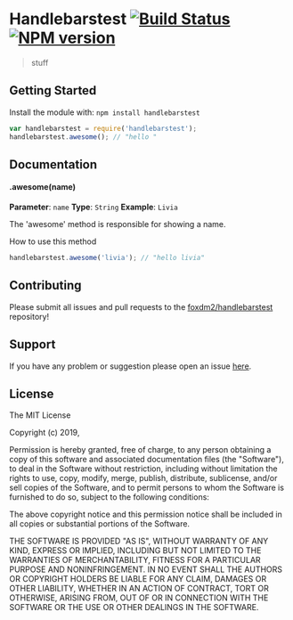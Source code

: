 # Handlebarstest [![Build Status](https://secure.travis-ci.org/foxdm2/handlebarstest.png?branch=master)](http://travis-ci.org/foxdm2/handlebarstest) [![NPM version](https://badge-me.herokuapp.com/api/npm/handlebarstest.png)](http://badges.enytc.com/for/npm/handlebarstest)

> stuff

## Getting Started
Install the module with: `npm install handlebarstest`

```javascript
var handlebarstest = require('handlebarstest');
handlebarstest.awesome(); // "hello "
```

## Documentation

#### .awesome(name)

**Parameter**: `name`
**Type**: `String`
**Example**: `Livia`

The 'awesome' method is responsible for showing a name.

How to use this method

```javascript
handlebarstest.awesome('livia'); // "hello livia"
```

## Contributing

Please submit all issues and pull requests to the [foxdm2/handlebarstest](https://github.com/foxdm2/handlebarstest) repository!

## Support
If you have any problem or suggestion please open an issue [here](https://github.com/foxdm2/handlebarstest/issues).

## License 

The MIT License

Copyright (c) 2019, 

Permission is hereby granted, free of charge, to any person
obtaining a copy of this software and associated documentation
files (the "Software"), to deal in the Software without
restriction, including without limitation the rights to use,
copy, modify, merge, publish, distribute, sublicense, and/or sell
copies of the Software, and to permit persons to whom the
Software is furnished to do so, subject to the following
conditions:

The above copyright notice and this permission notice shall be
included in all copies or substantial portions of the Software.

THE SOFTWARE IS PROVIDED "AS IS", WITHOUT WARRANTY OF ANY KIND,
EXPRESS OR IMPLIED, INCLUDING BUT NOT LIMITED TO THE WARRANTIES
OF MERCHANTABILITY, FITNESS FOR A PARTICULAR PURPOSE AND
NONINFRINGEMENT. IN NO EVENT SHALL THE AUTHORS OR COPYRIGHT
HOLDERS BE LIABLE FOR ANY CLAIM, DAMAGES OR OTHER LIABILITY,
WHETHER IN AN ACTION OF CONTRACT, TORT OR OTHERWISE, ARISING
FROM, OUT OF OR IN CONNECTION WITH THE SOFTWARE OR THE USE OR
OTHER DEALINGS IN THE SOFTWARE.

